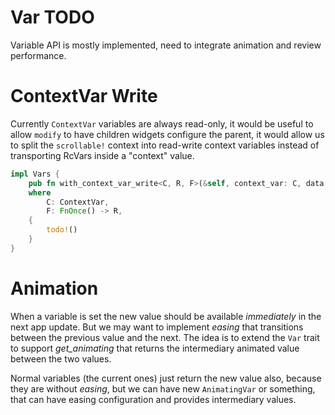 # Var TODO

Variable API is mostly implemented, need to integrate animation and review performance.

# ContextVar Write

Currently `ContextVar` variables are always read-only, it would be useful to allow `modify` to have children widgets configure the parent,
it would allow us to split the `scrollable!` context into read-write context variables instead of transporting RcVars inside a "context" value.

```rust
impl Vars {
    pub fn with_context_var_write<C, R, F>(&self, context_var: C, data: ContextVarData<C::Type>, f: F) -> R
    where
        C: ContextVar,
        F: FnOnce() -> R,
    {
        todo!()
    }
}
```

# Animation

When a variable is set the new value should be available *immediately* in the next app update. But we may want to implement *easing* that transitions between the previous value and the next. The idea is to extend the `Var` trait to support *get_animating* that returns the intermediary animated value between the two values.

Normal variables (the current ones) just return the new value also, because they are without *easing*, but we can have new `AnimatingVar` or something, that can have easing configuration and provides intermediary values.